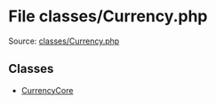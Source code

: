 File classes/Currency.php
=========

Source: [classes/Currency.php](https://github.com/PrestaShop/PrestaShop/blob/1.6.0.6/classes/Currency.php)


Classes
-------

* [CurrencyCore](class.CurrencyCore.md)


